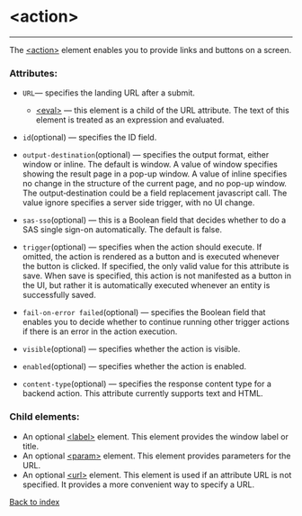 # \<action>

---

The [\<action>](./action.md) element enables you to provide links and buttons on a screen.

### Attributes:

* `URL`&mdash; specifies the landing URL after a submit.

  - [\<eval>](./eval.md) &mdash; this element is a child of the URL attribute. The text of this element is treated as an expression and evaluated.

* `id`(optional) &mdash; specifies the ID field.

* `output‑destination`(optional) &mdash; specifies the output format, either window or inline. The default is window. A value of window specifies showing the result page in a pop-up window. A value of inline specifies no change in the structure of the current page, and no pop-up window. The output‑destination could be a field replacement javascript call. The value ignore specifies a server side trigger, with no UI change.

* `sas‑sso`(optional) &mdash; this is a Boolean field that decides whether to do a SAS single sign-on automatically. The default is false.

* `trigger`(optional) &mdash; specifies when the action should execute. If omitted, the action is rendered as a button and is executed whenever the button is clicked. If specified, the only valid value for this attribute is save. When save is specified, this action is not manifested as a button in the UI, but rather it is automatically executed whenever an entity is successfully saved.

* `fail‑on‑error failed`(optional) &mdash; specifies the Boolean field that enables you to decide whether to continue running other trigger actions if there is an error in the action execution.

* `visible`(optional) &mdash; specifies whether the action is visible.

* `enabled`(optional) &mdash; specifies whether the action is enabled.

* `content‑type`(optional) &mdash; specifies the response content type for a backend action. This attribute currently supports text and HTML.

### Child elements:
* An optional [\<label>](./label.md) element. This element provides the window label or title.
* An optional [\<param>](./param.md) element. This element provides parameters for the URL.
* An optional [\<url>](./url.md) element. This element is used if an attribute URL is not specified. It provides a more convenient way to specify a URL.

[Back to index](./README.md)
